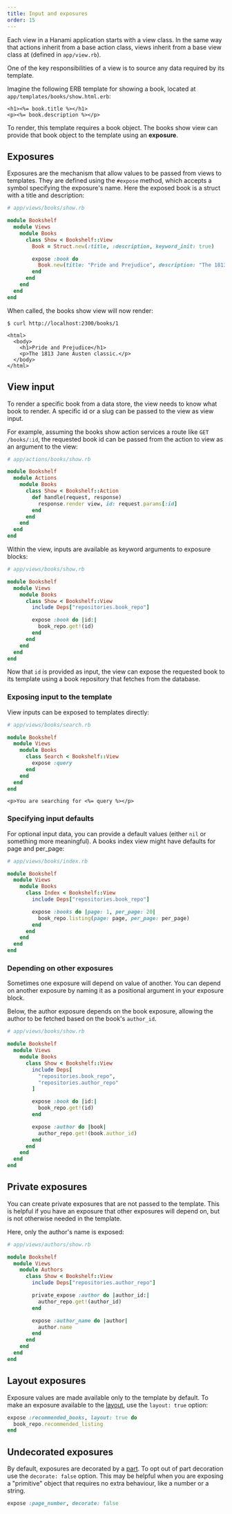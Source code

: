 ```yaml
---
title: Input and exposures
order: 15
---
```


Each view in a Hanami application starts with a view class. In the same way that actions inherit from a base action class, views inherit from a base view class at (defined in `app/view.rb`).

One of the key responsibilities of a view is to source any data required by its template.

Imagine the following ERB template for showing a book, located at `app/templates/books/show.html.erb`:

```text
<h1><%= book.title %></h1>
<p><%= book.description %></p>
```

To render, this template requires a book object. The books show view can provide that book object to the template using an __exposure__.

## Exposures

Exposures are the mechanism that allow values to be passed from views to templates. They are defined using the `#expose` method, which accepts a symbol specifying the exposure's name. Here the exposed book is a struct with a title and description:

```ruby
# app/views/books/show.rb

module Bookshelf
  module Views
    module Books
      class Show < Bookshelf::View
        Book = Struct.new(:title, :description, keyword_init: true)

        expose :book do
          Book.new(title: "Pride and Prejudice", description: "The 1813 Jane Austen classic.")
        end
      end
    end
  end
end
```

When called, the books show view will now render:

```shell
$ curl http://localhost:2300/books/1

<html>
  <body>
    <h1>Pride and Prejudice</h1>
    <p>The 1813 Jane Austen classic.</p>
  </body>
</html>
```
## View input

To render a specific book from a data store, the view needs to know what book to render. A specific id or a slug can be passed to the view as view input.

For example, assuming the books show action services a route like `GET /books/:id`, the requested book id can be passed from the action to view as an argument to the view:

```ruby
# app/actions/books/show.rb

module Bookshelf
  module Actions
    module Books
      class Show < Bookshelf::Action
        def handle(request, response)
          response.render view, id: request.params[:id]
        end
      end
    end
  end
end
```

Within the view, inputs are available as keyword arguments to exposure blocks:


```ruby
# app/views/books/show.rb

module Bookshelf
  module Views
    module Books
      class Show < Bookshelf::View
        include Deps["repositories.book_repo"]

        expose :book do |id:|
          book_repo.get!(id)
        end
      end
    end
  end
end
```

Now that `id` is provided as input, the view can expose the requested book to its template using a book repository that fetches from the database.


### Exposing input to the template

View inputs can be exposed to templates directly:

```ruby
# app/views/books/search.rb

module Bookshelf
  module Views
    module Books
      class Search < Bookshelf::View
        expose :query
      end
    end
  end
end
```

```text
<p>You are searching for <%= query %></p>
```

### Specifying input defaults

For optional input data, you can provide a default values (either `nil` or something more meaningful). A books index view might have defaults for page and per_page:


```ruby
# app/views/books/index.rb

module Bookshelf
  module Views
    module Books
      class Index < Bookshelf::View
        include Deps["repositories.book_repo"]

        expose :books do |page: 1, per_page: 20|
          book_repo.listing(page: page, per_page: per_page)
        end
      end
    end
  end
end
```

### Depending on other exposures

Sometimes one exposure will depend on value of another. You can depend on another exposure by naming it as a positional argument in your exposure block.

Below, the author exposure depends on the book exposure, allowing the author to be fetched based on the book's `author_id`.

```ruby
# app/views/books/show.rb

module Bookshelf
  module Views
    module Books
      class Show < Bookshelf::View
        include Deps[
          "repositories.book_repo",
          "repositories.author_repo"
        ]

        expose :book do |id:|
          book_repo.get!(id)
        end

        expose :author do |book|
          author_repo.get!(book.author_id)
        end
      end
    end
  end
end
```

## Private exposures

You can create private exposures that are not passed to the template. This is helpful if you have an exposure that other exposures will depend on, but is not otherwise needed in the template.

Here, only the author's name is exposed:

```ruby
# app/views/authors/show.rb

module Bookshelf
  module Views
    module Authors
      class Show < Bookshelf::View
        include Deps["repositories.author_repo"]

        private_expose :author do |author_id:|
          author_repo.get!(author_id)
        end

        expose :author_name do |author|
          author.name
        end
      end
    end
  end
end
```

## Layout exposures


Exposure values are made available only to the template by default. To make an exposure available to the [layout](/v2.0/views/templates-and-partials/), use the `layout: true` option:


```ruby
expose :recommended_books, layout: true do
  book_repo.recommended_listing
end
```

## Undecorated exposures

By default, exposures are decorated by a [part](/v2.0/views/parts/). To opt out of part decoration use the `decorate: false` option. This may be helpful when you are exposing a "primitive" object that requires no extra behaviour, like a number or a string.

```ruby
expose :page_number, decorate: false
```

